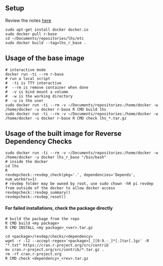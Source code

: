 ## Setup

Review the notes [here](https://hub.docker.com/_/r-base)

```
sudo apt-get install docker docker.io
sudo docker pull r-base
cd ~/Documents/repositories/lhs/etc
sudo docker build --tag=lhs_r_base .
```

## Usage of the base image

```
# interactive mode
docker run -ti --rm r-base
# run a local script
#  -ti is TTY interactive
#  --rm is remove container when done
#  -v is bind mount a volume
#  -w is the working directory
#  -u is the user
sudo docker run -ti --rm -v ~/Documents/repositories:/home/docker -w /home/docker -u docker r-base R CMD build lhs
sudo docker run -ti --rm -v ~/Documents/repositories:/home/docker -w /home/docker -u docker r-base R CMD check lhs_*.tar.gz
```

## Usage of the built image for Reverse Dependency Checks

```
sudo docker run -ti --rm -v ~/Documents/repositories:/home/docker -w /home/docker -u docker lhs_r_base "/bin/bash"
# inside the docker
cd lhs
R
revdepcheck::revdep_check(pkg='.', dependencies='Depends', num_workers=1)
# revdep folder may be owned by root, use sudo chown -hR pi revdep from outside of the docker to allow docker access
revdepcheck::revdep_summary()
revdepcheck::revdep_reset()
```

#### For failed installations, check the package directly

```
# build the package from the repo
R CMD build <my package>
R CMD INSTALL <my package>_<ver>.tar.gz

cd <package>/revdep/checks/<dependency>
wget -r -l2 --accept-regex='<package>[_][0-9.-_]*[.]tar[.]gz' -R "*.txt" https://cran.r-project.org/src/contrib
mv cran.r-project.org/src/contrib/*.tar.gz .
rm -rf cran.r-project.org
R CMD check <dependency>_<rev>.tar.gz
```
